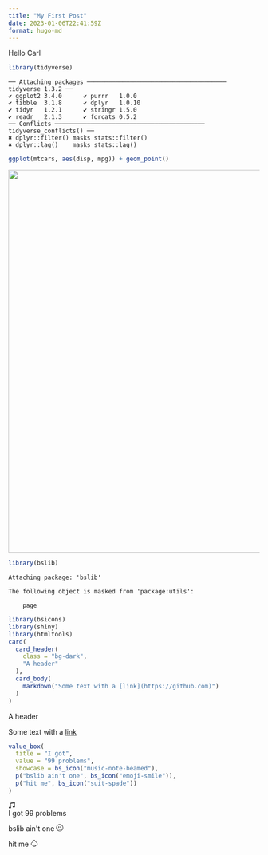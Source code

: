 ```yaml
---
title: "My First Post"
date: 2023-01-06T22:41:59Z
format: hugo-md
---
```


<script src="my-first-post_files/libs/bslib-tag-require-0.4.2/tag-require.js"></script>
<link href="my-first-post_files/libs/htmltools-fill-0.5.4/fill.css" rel="stylesheet" />


Hello Carl

``` r
library(tidyverse)
```

    ── Attaching packages ─────────────────────────────────────── tidyverse 1.3.2 ──
    ✔ ggplot2 3.4.0      ✔ purrr   1.0.0 
    ✔ tibble  3.1.8      ✔ dplyr   1.0.10
    ✔ tidyr   1.2.1      ✔ stringr 1.5.0 
    ✔ readr   2.1.3      ✔ forcats 0.5.2 
    ── Conflicts ────────────────────────────────────────── tidyverse_conflicts() ──
    ✖ dplyr::filter() masks stats::filter()
    ✖ dplyr::lag()    masks stats::lag()

``` r
ggplot(mtcars, aes(disp, mpg)) + geom_point()
```

<img src="my-first-post.markdown_strict_files/figure-markdown_strict/unnamed-chunk-1-1.png" width="768" />

``` r
library(bslib)
```


    Attaching package: 'bslib'

    The following object is masked from 'package:utils':

        page

``` r
library(bsicons)
library(shiny)
library(htmltools)
card(
  card_header(
    class = "bg-dark",
    "A header"
  ),
  card_body(
    markdown("Some text with a [link](https://github.com)")
  )
)
```

<div class="card bslib-card html-fill-item html-fill-container" data-require-bs-caller="card()" data-require-bs-version="5">
<div class="card-header bg-dark">A header</div>
<div class="card-body" style="flex:0 0 auto;"><p>Some text with a <a href="https://github.com">link</a></p>
</div>
</div>

``` r
value_box(
  title = "I got", 
  value = "99 problems",
  showcase = bs_icon("music-note-beamed"),
  p("bslib ain't one", bs_icon("emoji-smile")),
  p("hit me", bs_icon("suit-spade"))
)
```

<div class="card bslib-card html-fill-item html-fill-container bslib-value-box border-0 bg-primary" data-require-bs-caller="card() value_box()" data-require-bs-version="5 5">
<div class="card-body html-fill-item html-fill-container" style="flex:1 1 auto; margin-top:auto;margin-bottom:auto; padding:0;">
<div class="bslib-column-wrap html-fill-item value-box-grid" data-require-bs-caller="layout_column_wrap()" data-require-bs-version="5" style="--bslib-column-wrap-height:auto;--bslib-column-wrap-height-mobile:auto;gap:0px; --bslib-value-box-widths:30% 70%;--bslib-value-box-widths-full-screen:1fr auto;">
<div class="html-fill-container">
<div class="html-fill-item html-fill-container">
<div class="value-box-showcase overflow-hidden html-fill-item html-fill-container" style="--bslib-value-box-max-height:100px;--bslib-value-box-max-height-full-screen:67%;"><svg xmlns="http://www.w3.org/2000/svg" viewBox="0 0 16 16" class="bi bi-music-note-beamed " style="height:1em;width:1em;fill:currentColor;" aria-hidden="true" role="img" ><path d="M6 13c0 1.105-1.12 2-2.5 2S1 14.105 1 13c0-1.104 1.12-2 2.5-2s2.5.896 2.5 2zm9-2c0 1.105-1.12 2-2.5 2s-2.5-.895-2.5-2 1.12-2 2.5-2 2.5.895 2.5 2z"></path>
<path fill-rule="evenodd" d="M14 11V2h1v9h-1zM6 3v10H5V3h1z"></path>
<path d="M5 2.905a1 1 0 0 1 .9-.995l8-.8a1 1 0 0 1 1.1.995V3L5 4V2.905z"></path></svg></div>
</div>
</div>
<div class="html-fill-container">
<div class="html-fill-item html-fill-container">
<div class="value-box-area html-fill-item html-fill-container border-start">
<span class="h6 mb-1">I got</span>
<span class="h2 mb-2">99 problems</span>
<p>
bslib ain't one
<svg xmlns="http://www.w3.org/2000/svg" viewBox="0 0 16 16" class="bi bi-emoji-smile " style="height:1em;width:1em;fill:currentColor;" aria-hidden="true" role="img" ><path d="M8 15A7 7 0 1 1 8 1a7 7 0 0 1 0 14zm0 1A8 8 0 1 0 8 0a8 8 0 0 0 0 16z"></path>
<path d="M4.285 9.567a.5.5 0 0 1 .683.183A3.498 3.498 0 0 0 8 11.5a3.498 3.498 0 0 0 3.032-1.75.5.5 0 1 1 .866.5A4.498 4.498 0 0 1 8 12.5a4.498 4.498 0 0 1-3.898-2.25.5.5 0 0 1 .183-.683zM7 6.5C7 7.328 6.552 8 6 8s-1-.672-1-1.5S5.448 5 6 5s1 .672 1 1.5zm4 0c0 .828-.448 1.5-1 1.5s-1-.672-1-1.5S9.448 5 10 5s1 .672 1 1.5z"></path></svg>
</p>
<p>
hit me
<svg xmlns="http://www.w3.org/2000/svg" viewBox="0 0 16 16" class="bi bi-suit-spade " style="height:1em;width:1em;fill:currentColor;" aria-hidden="true" role="img" ><path d="M8 0a.5.5 0 0 1 .429.243c1.359 2.265 2.925 3.682 4.25 4.882.096.086.19.17.282.255C14.308 6.604 15.5 7.747 15.5 9.5a4 4 0 0 1-5.406 3.746c.235.39.491.782.722 1.131.434.659-.01 1.623-.856 1.623H6.04c-.845 0-1.29-.964-.856-1.623.263-.397.51-.777.728-1.134A4 4 0 0 1 .5 9.5c0-1.753 1.192-2.896 2.539-4.12l.281-.255c1.326-1.2 2.892-2.617 4.251-4.882A.5.5 0 0 1 8 0zM3.711 6.12C2.308 7.396 1.5 8.253 1.5 9.5a3 3 0 0 0 5.275 1.956.5.5 0 0 1 .868.43c-.094.438-.33.932-.611 1.428a29.247 29.247 0 0 1-1.013 1.614.03.03 0 0 0-.005.018.074.074 0 0 0 .024.054h3.924a.074.074 0 0 0 .024-.054.03.03 0 0 0-.005-.018c-.3-.455-.658-1.005-.96-1.535-.294-.514-.57-1.064-.664-1.507a.5.5 0 0 1 .868-.43A3 3 0 0 0 14.5 9.5c0-1.247-.808-2.104-2.211-3.38L12 5.86c-1.196-1.084-2.668-2.416-4-4.424-1.332 2.008-2.804 3.34-4 4.422l-.289.261z"></path></svg>
</p>
</div>
</div>
</div>
</div>
</div>
</div>
